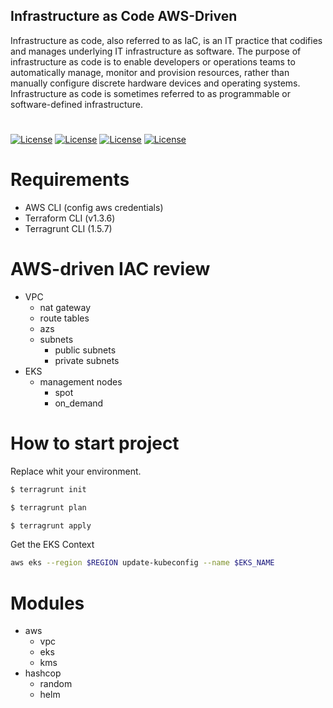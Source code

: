 ## Infrastructure as Code AWS-Driven


Infrastructure as code, also referred to as IaC, is an IT practice that codifies and manages underlying IT infrastructure as software. The purpose of infrastructure as code is to enable developers or operations teams to automatically manage, monitor and provision resources, rather than manually configure discrete hardware devices and operating systems. Infrastructure as code is sometimes referred to as programmable or software-defined infrastructure.


# #

[![License](https://img.shields.io/badge/License-UNLISENSED-silver.svg?style=flat)](https://github.com/clips/pattern/blob/master/LICENSE.txt) 
[![License](https://img.shields.io/badge/Terraform-v1.5.0-purple.svg?style=flat)](https://github.com/clips/pattern/blob/master/LICENSE.txt) 
[![License](https://img.shields.io/badge/AWS_CLI-v1.22.43-yellow.svg?style=flat)](https://github.com/clips/pattern/blob/master/LICENSE.txt)
[![License](https://img.shields.io/badge/TerraGrunt-v1.5.0-blue.svg?style=flat)](https://github.com/clips/pattern/blob/master/LICENSE.txt)

# #

# Requirements

- AWS CLI (config aws credentials)
- Terraform CLI (v1.3.6)
- Terragrunt CLI (1.5.7)

# AWS-driven IAC review

- VPC   
    - nat gateway
    - route tables
    - azs
    - subnets
        - public subnets
        - private subnets
- EKS
    - management nodes
        - spot
        - on_demand


# How to start project

Replace <env> whit your environment.

```sh
$ terragrunt init 
```

```sh
$ terragrunt plan 
```

```sh
$ terragrunt apply 
```


Get the EKS Context


```sh
aws eks --region $REGION update-kubeconfig --name $EKS_NAME
```

# Modules
- aws
    - vpc
    - eks
    - kms
- hashcop
    - random
    - helm
